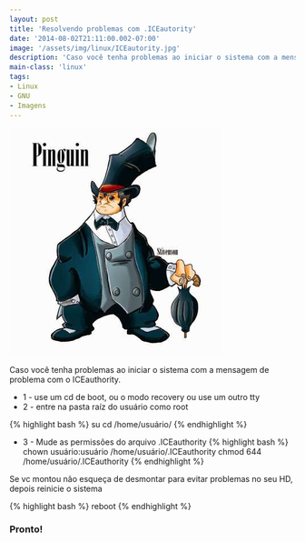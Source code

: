 ```yaml
---
layout: post
title: 'Resolvendo problemas com .ICEautority'
date: '2014-08-02T21:11:00.002-07:00'
image: '/assets/img/linux/ICEautority.jpg'
description: 'Caso você tenha problemas ao iniciar o sistema com a mensagem de problema com o ICEauthority.'
main-class: 'linux'
tags:
- Linux
- GNU
- Imagens
---
```


![Resolvendo problemas com .ICEautority](/assets/img/linux/ICEautority.jpg "Resolvendo problemas com .ICEautority")

Caso você tenha problemas ao iniciar o sistema com a mensagem de problema com o ICEauthority.
+ 1 - use um cd de boot, ou o modo recovery ou use um outro tty
+ 2 - entre na pasta raíz do usuário como root

{% highlight bash %}
su
cd /home/usuário/
{% endhighlight %}

+ 3 - Mude as permissões do arquivo .ICEauthority
{% highlight bash %}
chown usuário:usuário /home/usuário/.ICEauthority
chmod 644 /home/usuário/.ICEauthority
{% endhighlight %}

Se vc montou não esqueça de desmontar para evitar problemas no seu HD, depois reinicie o sistema

{% highlight bash %}
reboot
{% endhighlight %}

### Pronto!
